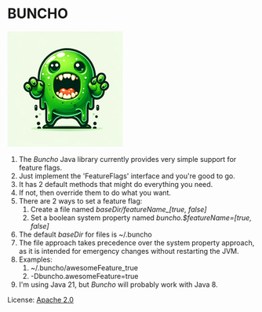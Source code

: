 # BUNCHO
![Buncho logo image](./buncho_logo.png)
1. The *Buncho* Java library currently provides very simple support for feature flags.
1. Just implement the 'FeatureFlags' interface and you're good to go.
1. It has 2 default methods that might do everything you need.
1. If not, then override them to do what you want.
1. There are 2 ways to set a feature flag: 
    1. Create a file named *$baseDir/$featureName_[true, false]*
    1. Set a boolean system property named *buncho.$featureName=[true, false]*
1. The default *baseDir* for files is ~/.buncho
1. The file approach takes precedence over the system property approach, as it is intended for emergency changes without restarting the JVM.
2. Examples:
    1. ~/.buncho/awesomeFeature_true
    1. -Dbuncho.awesomeFeature=true
1. I'm using Java 21, but *Buncho* will probably work with Java 8.

License: [Apache 2.0](https://www.apache.org/licenses/LICENSE-2.0.txt)

